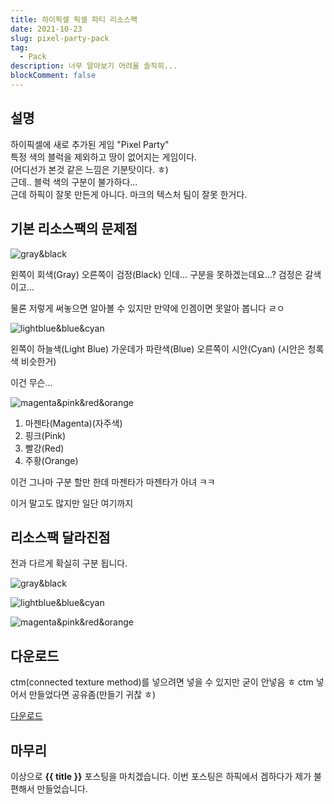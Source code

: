 ```yaml
---
title: 하이픽셀 픽셀 파티 리소스팩
date: 2021-10-23
slug: pixel-party-pack
tag:
  - Pack
description: 너무 알아보기 어려울 솔직히...
blockComment: false
---
```



## 설명

하이픽셀에 새로 추가된 게임 "Pixel Party"  
특정 색의 블럭을 제외하고 땅이 없어지는 게임이다.  
(어디선가 본것 같은 느낌은 기분탓이다. ㅎ)  
근데.. 블럭 색의 구분이 불가하다...  
근데 하픽이 잘못 만든게 아니다. 마크의 텍스처 팀이 잘못 한거다.

## 기본 리소스팩의 문제점

![gray&black](https://user-images.githubusercontent.com/83404333/138555464-ce10e0f7-5641-4fa1-9694-6df116a6c223.png)

왼쪽이 회색(Gray) 오른쪽이 검정(Black) 인데... 구분을 못하겠는데요...?
검정은 갈색이고…

물론 저렇게 써놓으면 알아볼 수 있지만 만약에 인겜이면 못알아 봅니다 ㄹㅇ

![lightblue&blue&cyan](https://user-images.githubusercontent.com/83404333/138555671-bc6f2937-4eef-4652-aba5-44c67adec001.png)

왼쪽이 하늘색(Light Blue) 가운데가 파란색(Blue) 오른쪽이 시안(Cyan) (시안은 청록색 비슷한거)

이건 무슨...

![magenta&pink&red&orange](https://user-images.githubusercontent.com/83404333/138555810-481a9dea-bf52-44d3-9dc2-d71d2f77bb70.png)

1. 마젠타(Magenta)(자주색)
2. 핑크(Pink)
3. 빨강(Red)
4. 주황(Orange)

이건 그나마 구분 할만 한데 마젠타가 마젠타가 아녀 ㅋㅋ

이거 말고도 많지만 일단 여기까지

## 리소스팩 달라진점

전과 다르게 확실히 구분 됩니다.

![gray&black](https://user-images.githubusercontent.com/83404333/138555923-778e1df8-53d2-4536-97b7-3cfd213f598c.png)

![lightblue&blue&cyan](https://user-images.githubusercontent.com/83404333/138556156-bf70b4de-7469-4d75-978d-280c356a85cf.png)

![magenta&pink&red&orange](https://user-images.githubusercontent.com/83404333/138556385-0647e60d-d083-46b1-8457-ce315ed2652a.png)

## 다운로드

ctm(connected texture method)를 넣으려면 넣을 수 있지만 굳이 안넣음 ㅎ
ctm 넣어서 만들었다면 공유좀(만들기 귀찮 ㅎ)

[다운로드](https://github.com/ywbird/pack/raw/main/03fa48bc09dd6e7ae539ddd102fe605e5b0697a5640eba8a63b1612f5598d409/!%20%C2%A7cP%C2%A79ix%C2%A7ae%C2%A7el%20%C2%A7fParty.zip)

## 마무리

이상으로 **{{ title }}** 포스팅을 마치겠습니다.
이번 포스팅은 하픽에서 겜하다가 제가 불편해서 만들었습니다.
